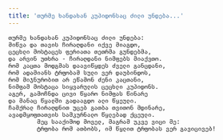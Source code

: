 ```yaml
---
title: 'თურმე ხანდახან კუპიდონსაც ძილი უნდება...'
---
```


    თურმე ხანდახან კუპიდონსაც ძილი უნდება:
    მიწვა და თავის ჩირაღდანი იქვე მიაგდო,
    ცეცხლი მოსტაცეს ფერიათა თეთრმა გუნდებმა,
    და არვინ უთხრა - ჩირაღდანი ნიმფებს მიაქვთო.
    რომ კაცთა მოდგმას დაავიწყდეს ძველი განცდანი,
    რომ ადამიანს ტრფობამ სული ვერ დაუბინდოს,
    რომ მიჯნურობით არ ეწამონ ძენი კაცთანი,
    ნიმფამ მოსტაცა სიყვარულის ცეცხლი კუპიდონს.
    აგერ, გამოჩნდა ცივი წყარო ნიმფას წინარე
    და მანაც წყალში გადააგდო ალი წყეული.
    ჩამქრალ ჩირაღდნით უცებ გათბა თვითონ მდინარე,
    ავადმყოფთათვის სამკურნალო წყლებად ქცეული.
            მეც სააქიმოდ მოველ, მაგრამ უკვე ვიცი მე:
            ტრფობა რომ ათბობს, იმ წყლით ტრფობას ვერ გავიცივებ!

